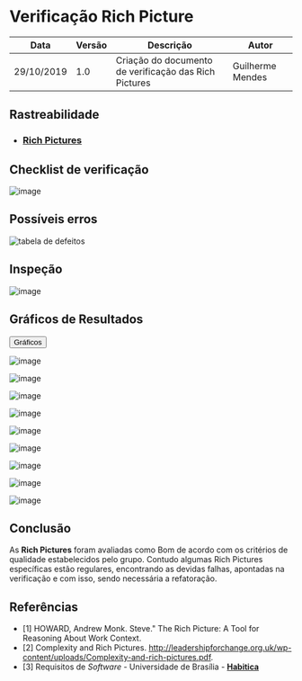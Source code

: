 # Verificação Rich Picture

| Data | Versão | Descrição | Autor |
| --- | --- | --- | --- |
| 29/10/2019 | 1.0 | Criação do documento de verificação das Rich Pictures  | Guilherme Mendes |

## Rastreabilidade

* [<h3>Rich Pictures</h3>](/docs/rich_picture/rich_picture.md)

## Checklist de verificação

![image](https://user-images.githubusercontent.com/37874689/67902731-a2429380-fb48-11e9-8bc4-9428d07e8cd9.png)

## Possíveis erros

![tabela de defeitos](https://user-images.githubusercontent.com/40740008/68208095-311f3800-ffaf-11e9-9592-82ae6efa30bc.jpg)

## Inspeção

![image](https://user-images.githubusercontent.com/37874689/67945865-be811780-fbbe-11e9-9bca-904a580a41d2.jpg)


## Gráficos de Resultados

<button data-toggle="collapse" data-target="#backlog1" class="myButton" >Gráficos</button>
<div id="backlog1" class="collapse">

![image](https://user-images.githubusercontent.com/37874689/67946806-e1143000-fbc0-11e9-9d6c-3a9960bba91b.png)

![image](https://user-images.githubusercontent.com/37874689/67947222-f3db3480-fbc1-11e9-90e9-7aa55854f6ba.png)

![image](https://user-images.githubusercontent.com/37874689/67947327-2e44d180-fbc2-11e9-8d58-ef3e785b3c0a.png)

![image](https://user-images.githubusercontent.com/37874689/67947450-74019a00-fbc2-11e9-9abc-f442c33fb43e.png)

![image](https://user-images.githubusercontent.com/37874689/67947560-aad7b000-fbc2-11e9-9302-ff66841a3a34.png)

![image](https://user-images.githubusercontent.com/37874689/67947651-da86b800-fbc2-11e9-8d56-c774f51ab813.png)

![image](https://user-images.githubusercontent.com/37874689/67947687-f5f1c300-fbc2-11e9-9839-5b585611a042.png)

![image](https://user-images.githubusercontent.com/37874689/67947736-128dfb00-fbc3-11e9-959b-3fc0829531fa.png)

![image](https://user-images.githubusercontent.com/37874689/67947847-508b1f00-fbc3-11e9-8411-06e404bba51b.png)

</div>

## Conclusão
As **Rich Pictures** foram avaliadas como Bom de acordo com os critérios de qualidade estabelecidos pelo grupo. Contudo algumas Rich Pictures específicas estão regulares, encontrando as devidas falhas, apontadas na verificação e com isso, sendo necessária a refatoração.


## Referências

* [1] HOWARD, Andrew Monk. Steve." The Rich Picture: A Tool for Reasoning About Work Context. 
* [2] Complexity and Rich Pictures. 
http://leadershipforchange.org.uk/wp-content/uploads/Complexity-and-rich-pictures.pdf.
* [3] Requisitos de *Software* - Universidade de Brasília - [**Habitica**](https://requisitos-habitica.netlify.com)


<!DOCTYPE html>
<html>
<head>
<style src='docs/docs/assets/css/table.css'>
table {
  width: 100%;
}
</style>
<link rel="stylesheet" href="docs/assets/css/table.css">
</head>
</html>